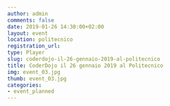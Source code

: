 ```yaml
---
author: admin
comments: false
date: 2019-01-26 14:30:00+02:00
layout: event
location: politecnico
registration_url: 
type: Player
slug: coderdojo-il-26-gennaio-2019-al-politecnico
title: CoderDojo il 26 gennaio 2019 al Politecnico
img: event_03.jpg
thumb: event_03.jpg
categories:
- event_planned
---
```

